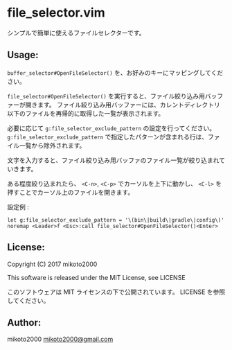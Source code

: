 file_selector.vim
=================

シンプルで簡単に使えるファイルセレクターです。

Usage:
------

`buffer_selector#OpenFileSelector()` を、お好みのキーにマッピングしてください。

`file_selector#OpenFileSelector()` を実行すると、ファイル絞り込み用バッファーが開きます。
ファイル絞り込み用バッファーには、カレントディレクトリ以下のファイルを再帰的に取得した一覧が表示されます。


必要に応じて `g:file_selector_exclude_pattern` の設定を行ってください。
`g:file_selector_exclude_pattern` で指定したパターンが含まれる行は、ファイル一覧から除外されます。

文字を入力すると、ファイル絞り込み用バッファのファイル一覧が絞り込まれていきます。

ある程度絞り込まれたら、 ``<C-n>``, ``<C-p>`` でカーソルを上下に動かし、 ``<C-l>`` を押すことでカーソル上のファイルを開きます。

設定例 :

```vim
let g:file_selector_exclude_pattern = '\(bin\|build\|gradle\|config\)'
noremap <Leader>f <Esc>:call file_selector#OpenFileSelector()<Enter>
```


License:
--------

Copyright (C) 2017 mikoto2000

This software is released under the MIT License, see LICENSE

このソフトウェアは MIT ライセンスの下で公開されています。 LICENSE を参照してください。


Author:
-------

mikoto2000 <mikoto2000@gmail.com>
